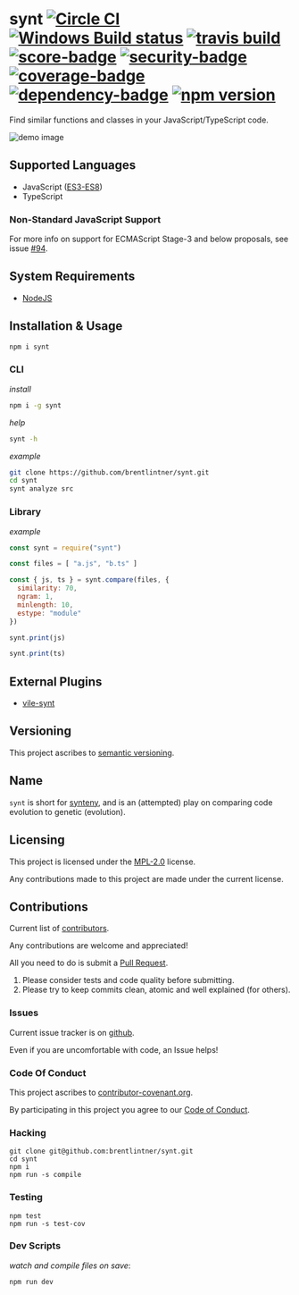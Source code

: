# synt [![Circle CI](https://circleci.com/gh/brentlintner/synt.svg?style=shield)](https://circleci.com/gh/brentlintner/synt) [![Windows Build status](https://ci.appveyor.com/api/projects/status/t2hy3nxlqc685n1m/branch/master?svg=true)](https://ci.appveyor.com/project/brentlintner/synt/branch/master) [![travis build](https://travis-ci.org/brentlintner/synt.svg?branch=master)](https://travis-ci.org/brentlintner/synt) [![score-badge](https://vile.io/api/v0/projects/synt/badges/score?token=USryyHar5xQs7cBjNUdZ)](https://vile.io/~brentlintner/synt) [![security-badge](https://vile.io/api/v0/projects/synt/badges/security?token=USryyHar5xQs7cBjNUdZ)](https://vile.io/~brentlintner/synt) [![coverage-badge](https://vile.io/api/v0/projects/synt/badges/coverage?token=USryyHar5xQs7cBjNUdZ)](https://vile.io/~brentlintner/synt) [![dependency-badge](https://vile.io/api/v0/projects/synt/badges/dependency?token=USryyHar5xQs7cBjNUdZ)](https://vile.io/~brentlintner/synt) [![npm version](https://badge.fury.io/js/synt.svg)](https://badge.fury.io/js/synt)

Find similar functions and classes in your JavaScript/TypeScript code.

![demo image](https://user-images.githubusercontent.com/93340/26853130-c50f2724-4ade-11e7-905e-6923af2a759d.png)

## Supported Languages

* JavaScript ([ES3-ES8](https://github.com/jquery/esprima#features))
* TypeScript

### Non-Standard JavaScript Support

For more info on support for ECMAScript Stage-3 and below proposals, see issue [#94](https://github.com/brentlintner/synt/issues/94).

## System Requirements

* [NodeJS](http://nodejs.org)

## Installation & Usage

```sh
npm i synt
```

### CLI

*install*

```sh
npm i -g synt
```

*help*

```sh
synt -h
```

*example*

```sh
git clone https://github.com/brentlintner/synt.git
cd synt
synt analyze src
```

### Library

*example*

```javascript
const synt = require("synt")

const files = [ "a.js", "b.ts" ]

const { js, ts } = synt.compare(files, {
  similarity: 70,
  ngram: 1,
  minlength: 10,
  estype: "module"
})

synt.print(js)

synt.print(ts)
```

## External Plugins

* [vile-synt](https://github.com/forthright/vile-synt)

## Versioning

This project ascribes to [semantic versioning](http://semver.org).

## Name

`synt` is short for [synteny](http://en.wikipedia.org/wiki/Synteny), and is
an (attempted) play on comparing code evolution to genetic (evolution).

## Licensing

This project is licensed under the [MPL-2.0](LICENSE) license.

Any contributions made to this project are made under the current license.

## Contributions

Current list of [contributors](https://github.com/brentlintner/synt/graphs/contributors).

Any contributions are welcome and appreciated!

All you need to do is submit a [Pull Request](https://github.com/brentlintner/synt/pulls).

1. Please consider tests and code quality before submitting.
2. Please try to keep commits clean, atomic and well explained (for others).

### Issues

Current issue tracker is on [github](https://github.com/brentlintner/synt/issues).

Even if you are uncomfortable with code, an Issue helps!

### Code Of Conduct

This project ascribes to [contributor-covenant.org](http://contributor-covenant.org).

By participating in this project you agree to our [Code of Conduct](CODE_OF_CONDUCT.md).

### Hacking

    git clone git@github.com:brentlintner/synt.git
    cd synt
    npm i
    npm run -s compile

### Testing

    npm test
    npm run -s test-cov

### Dev Scripts

*watch and compile files on save*:

    npm run dev
